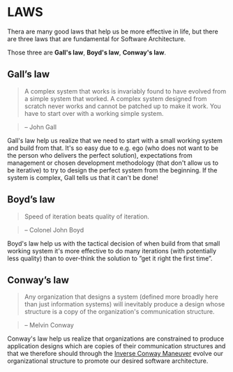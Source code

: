# LAWS

Thera are many good laws that help us be more effective in life, but there are three laws that are fundamental for Software Architecture.  

Those three are **Gall's law**, **Boyd's law**, **Conway's law**.

## Gall’s law
>A complex system that works is invariably found to have evolved from a simple system that worked. A complex system designed from scratch never works and cannot be patched up to make it work. You have to start over with a working simple system.  

> – John Gall

Gall's law help us realize that we need to start with a small working system and build from that. It's so easy due to e.g. ego (who does not want to be the person who delivers the perfect solution), expectations from management or chosen development methodology (that don't allow us to be iterative) to try to design the perfect system from the beginning. If the system is complex, Gall tells us that it can't be done!

## Boyd’s law
>Speed of iteration beats quality of iteration.    

> – Colonel John Boyd

Boyd's law help us with the tactical decision of when build from that small working system it's more effective to do many iterations (with potentially less quality) than to over-think the solution to ”get it right the first time”.

## Conway’s law
> Any organization that designs a system (defined more broadly here than just information systems) will inevitably produce a design whose structure is a copy of the organization's communication structure.  

> – Melvin Conway

Conway's law help us realize that organizations are constrained to produce application designs which are copies of their communication structures and that we therefore should through the [Inverse Conway Maneuver](http://www.thoughtworks.com/radar/techniques/inverse-conway-maneuver) evolve our organizational structure to promote our desired software architecture.

